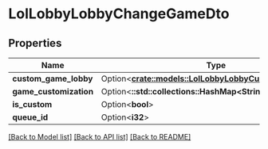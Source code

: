 # LolLobbyLobbyChangeGameDto

## Properties

Name | Type | Description | Notes
------------ | ------------- | ------------- | -------------
**custom_game_lobby** | Option<[**crate::models::LolLobbyLobbyCustomGameLobby**](LolLobbyLobbyCustomGameLobby.md)> |  | [optional]
**game_customization** | Option<**::std::collections::HashMap<String, String>**> |  | [optional]
**is_custom** | Option<**bool**> |  | [optional]
**queue_id** | Option<**i32**> |  | [optional]

[[Back to Model list]](../README.md#documentation-for-models) [[Back to API list]](../README.md#documentation-for-api-endpoints) [[Back to README]](../README.md)


